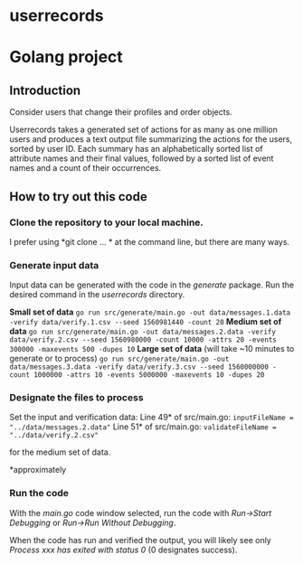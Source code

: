 # userrecords
# Golang project

## Introduction
Consider users that change their profiles and order objects. 

Userrecords takes a generated set of actions for as many as one million users
and produces a text output file summarizing the actions for the users, sorted
by user ID. Each summary has an alphabetically sorted list of attribute names 
and their final values, followed by a sorted list of event names and a count
of their occurrences.

## How to try out this code
### Clone the repository to your local machine.
I prefer using *git clone ... * at the command line, but there are many ways.

### Generate input data
Input data can be generated with the code in the *generate* package. Run the desired command
in the *userrecords* directory.

**Small set of data**
`go run src/generate/main.go -out data/messages.1.data -verify data/verify.1.csv --seed 1560981440 -count 20`
**Medium set of data**
`go run src/generate/main.go -out data/messages.2.data -verify data/verify.2.csv --seed 1560980000 -count 10000 -attrs 20 -events 300000 -maxevents 500 -dupes 10`
**Large set of data** (will take ~10 minutes to generate or to process)
`go run src/generate/main.go -out data/messages.3.data -verify data/verify.3.csv --seed 1560000000 -count 1000000 -attrs 10 -events 5000000 -maxevents 10 -dupes 20`

### Designate the files to process
Set the input and verification data:
Line 49\* of src/main.go: `inputFileName = "../data/messages.2.data"`
Line 51\* of src/main.go: `validateFileName = "../data/verify.2.csv"`

for the medium set of data.

\*approximately

### Run the code
With the *main.go* code window selected, run the code with *Run->Start Debugging* or *Run->Run Without Debugging*.

When the code has run and verified the output, you will likely see only *Process xxx has exited with status 0* (0 designates success).

